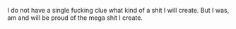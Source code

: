 I do not have a single fucking clue what kind of a shit I will create. But I was, am and will be proud of the mega shit I create.
